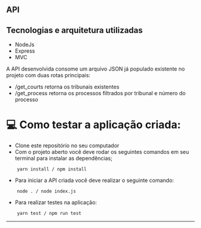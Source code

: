 ## API 
## Tecnologias e arquitetura utilizadas
- NodeJs
- Express
- MVC

A API desenvolvida consome um arquivo JSON já populado existente no projeto com duas rotas principais:
- /get_courts retorna os tribunais existentes 
- /get_process retorna os processos filtrados por tribunal e número do processo

# 💻 Como testar a aplicação criada:

- Clone este repositório no seu computador
- Com o projeto aberto você deve rodar os seguintes comandos em seu terminal para instalar as dependências;

```shell
    yarn install / npm install
```

- Para iniciar a API criada você deve realizar o seguinte comando:

```shell
    node . / node index.js
```

- Para realizar testes na aplicação:
```shell
    yarn test / npm run test
```
---
